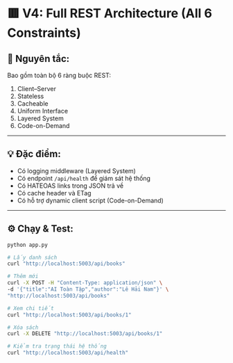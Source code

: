 # 🟥 V4: Full REST Architecture (All 6 Constraints)

## 🧩 Nguyên tắc:
Bao gồm toàn bộ 6 ràng buộc REST:
1. Client–Server  
2. Stateless  
3. Cacheable  
4. Uniform Interface  
5. Layered System  
6. Code-on-Demand  

---

## 💡 Đặc điểm:
- Có logging middleware (Layered System)  
- Có endpoint `/api/health` để giám sát hệ thống  
- Có HATEOAS links trong JSON trả về  
- Có cache header và ETag  
- Có hỗ trợ dynamic client script (Code-on-Demand)

---

## ⚙️ Chạy & Test:
```bash
python app.py

# Lấy danh sách
curl "http://localhost:5003/api/books"

# Thêm mới
curl -X POST -H "Content-Type: application/json" \
-d '{"title":"AI Toàn Tập","author":"Lê Hải Nam"}' \
"http://localhost:5003/api/books"

# Xem chi tiết
curl "http://localhost:5003/api/books/1"

# Xóa sách
curl -X DELETE "http://localhost:5003/api/books/1"

# Kiểm tra trạng thái hệ thống
curl "http://localhost:5003/api/health"
